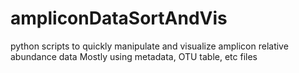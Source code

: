# ampliconDataSortAndVis
python scripts to quickly manipulate and visualize amplicon relative abundance data
Mostly using metadata, OTU table, etc files
